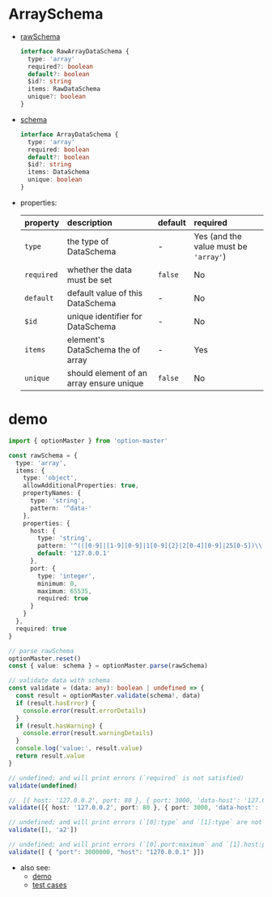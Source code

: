 # ArraySchema
  * [rawSchema][]
    ```typescript
    interface RawArrayDataSchema {
      type: 'array'
      required?: boolean
      default?: boolean
      $id?: string
      items: RawDataSchema
      unique?: boolean
    }
    ```

  * [schema][]
    ```typescript
    interface ArrayDataSchema {
      type: 'array'
      required: boolean
      default?: boolean
      $id?: string
      items: DataSchema
      unique: boolean
    }
    ```

  * properties:

     property   | description                               | default | required
    :-----------|:------------------------------------------|:--------|:---------------------------------------
     `type`     | the type of DataSchema                    | -       | Yes (and the value must be `'array'`)
     `required` | whether the data must be set              | `false` | No
     `default`  | default value of this DataSchema          | -       | No
     `$id`      | unique identifier for DataSchema          | -       | No
     `items`    | element's DataSchema the of array         | -       | Yes
     `unique`   | should element of an array ensure unique  | `false` | No


# demo

  ```typescript
  import { optionMaster } from 'option-master'

  const rawSchema = {
    type: 'array',
    items: {
      type: 'object',
      allowAdditionalProperties: true,
      propertyNames: {
        type: 'string',
        pattern: '^data-'
      },
      properties: {
        host: {
          type: 'string',
          pattern: '^(([0-9]|[1-9][0-9]|1[0-9]{2}|2[0-4][0-9]|25[0-5])\\.){3}([0-9]|[1-9][0-9]|1[0-9]{2}|2[0-4][0-9]|25[0-5])$',
          default: '127.0.0.1'
        },
        port: {
          type: 'integer',
          minimum: 0,
          maximum: 65535,
          required: true
        }
      }
    },
    required: true
  }

  // parse rawSchema
  optionMaster.reset()
  const { value: schema } = optionMaster.parse(rawSchema)

  // validate data with schema
  const validate = (data: any): boolean | undefined => {
    const result = optionMaster.validate(schema!, data)
    if (result.hasError) {
      console.error(result.errorDetails)
    }
    if (result.hasWarning) {
      console.error(result.warningDetails)
    }
    console.log('value:', result.value)
    return result.value
  }

  // undefined; and will print errors (`required` is not satisfied)
  validate(undefined)

  //  [{ host: '127.0.0.2', port: 80 }, { port: 3000, 'data-host': '127.0.0.1', host: '127.0.0.1' }]
  validate([{ host: '127.0.0.2', port: 80 }, { port: 3000, 'data-host': '127.0.0.1' }])

  // undefined; and will print errors (`[0]:type` and `[1]:type` are not satisfied)
  validate([1, 'a2'])

  // undefined; and will print errors (`[0].port:maximum` and `[1].host:pattern` are not satisfied)
  validate([ { "port": 3000000, "host": "1270.0.0.1" }])
  ```

* also see:
  - [demo][]
  - [test cases][test-cases]


[rawSchema]: ../../src/schema/array.ts#RawArrayDataSchema
[schema]: ../../src/schema/array.ts#ArrayDataSchema
[demo]: ../../demo/array
[test-cases]: ../../test/cases/data-schema/base-schema/array
